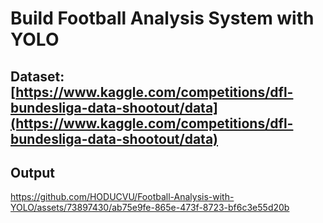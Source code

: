 # Build Football Analysis System with YOLO
## Dataset: [https://www.kaggle.com/competitions/dfl-bundesliga-data-shootout/data](https://www.kaggle.com/competitions/dfl-bundesliga-data-shootout/data)
## Output
https://github.com/HODUCVU/Football-Analysis-with-YOLO/assets/73897430/ab75e9fe-865e-473f-8723-bf6c3e55d20b

